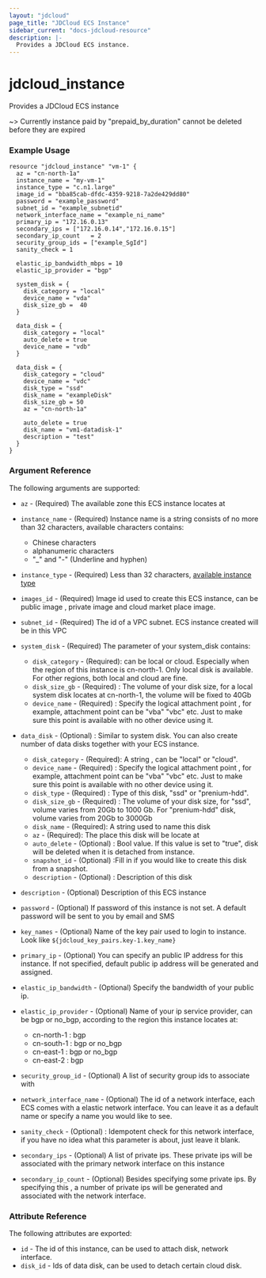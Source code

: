 ```yaml
---
layout: "jdcloud"
page_title: "JDCloud ECS Instance"
sidebar_current: "docs-jdcloud-resource"
description: |-
  Provides a JDCloud ECS instance.
---
```



# jdcloud\_instance

Provides a JDCloud ECS instance 


~> Currently instance paid by "prepaid\_by\_duration" cannot be deleted before they are expired


### Example Usage 

```hcl
resource "jdcloud_instance" "vm-1" {
  az = "cn-north-1a"
  instance_name = "my-vm-1"
  instance_type = "c.n1.large"
  image_id = "bba85cab-dfdc-4359-9218-7a2de429dd80"
  password = "example_password"
  subnet_id = "example_subnetid"
  network_interface_name = "example_ni_name"
  primary_ip = "172.16.0.13"
  secondary_ips = ["172.16.0.14","172.16.0.15"]
  secondary_ip_count   = 2
  security_group_ids = ["example_SgId"]
  sanity_check = 1

  elastic_ip_bandwidth_mbps = 10
  elastic_ip_provider = "bgp"

  system_disk = {
    disk_category = "local"
    device_name = "vda"
    disk_size_gb =  40
  }

  data_disk = {
    disk_category = "local"
    auto_delete = true
    device_name = "vdb"
  }

  data_disk = {
    disk_category = "cloud"
    device_name = "vdc"
    disk_type = "ssd"
    disk_name = "exampleDisk"
    disk_size_gb = 50
    az = "cn-north-1a"

    auto_delete = true
    disk_name = "vm1-datadisk-1"
    description = "test"
  }
}

```

### Argument Reference

The following arguments are supported:

* `az` - \(Required\) The available zone this ECS instance locates at
* `instance_name` - \(Required\) Instance name is a string consists of no more than 32 characters, available characters contains:
  * Chinese characters
  * alphanumeric characters
  * "\_" and "-" \(Underline and hyphen\)
* `instance_type` - \(Required\) Less than 32 characters, [available instance type](https://docs.jdcloud.com/cn/virtual-machines/instance-type-family)
* `images_id` - \(Required\) Image id used to create this ECS instance, can be public image , private image and cloud market place image.
*  `subnet_id` - \(Required\) The id of a VPC subnet. ECS instance created will be in this VPC 
* `system_disk` - \(Required\) The parameter of your system\_disk contains:

  * `disk_category` - \(Required\): can be local or cloud. Especially when the region of this instance is cn-north-1. Only local disk is available. For other regions, both local and cloud are fine.
  * `disk_size_gb` - \(Required\) : The volume of your disk size, for a local system disk locates at cn-north-1, the volume will be fixed to 40Gb
  * `device_name` - \(Required\) : Specify the logical attachment point , for example, attachment point can be "vba" "vbc" etc. Just to make sure this point is available with no other device using it.

* `data_disk` - \(Optional\) : Similar to system disk. You can also create number of data disks together with your ECS instance. 

  * `disk_category` - \(Required\): A string , can be "local" or "cloud".
  * `device_name` - \(Required\) : Specify the logical attachment point , for example, attachment point can be "vba" "vbc" etc. Just to make sure this point is available with no other device using it.
  * `disk_type` - \(Required\) : Type of this disk,  "ssd" or "prenium-hdd".
  * `disk_size_gb` - \(Required\) : The volume of your disk size, for "ssd", volume varies from 20Gb to 1000 Gb. For "prenium-hdd" disk, volume varies from 20Gb to 3000Gb 
  * `disk_name` - \(Required\): A string used to name this disk
  * `az` - \(Required\): The place this disk will be locate at
  * `auto_delete` - \(Optional\) : Bool value. If this value is set to "true", disk will be deleted when it is detached from instance.
  * `snapshot_id` - \(Optional\) :Fill in if you would like to create this disk from a snapshot.
  * `description` - \(Optional\) : Description of this disk

* `description` - \(Optional\) Description of this ECS instance 
* `password` - \(Optional\) If password of this instance is not set. A default password will be sent to you by email and SMS
* `key_names` - \(Optional\) Name of the key pair used to login to instance. Look like `${jdcloud_key_pairs.key-1.key_name}`
* `primary_ip` - \(Optional\) You can specify an public IP address for this instance. If not specified, default public ip address will be generated and assigned.
* `elastic_ip_bandwidth` - \(Optional\) Specify the bandwidth of your public ip.
* `elastic_ip_provider` - \(Optional\) Name of your ip service provider, can be bgp or no\_bgp, according to the region this instance locates at:
  * cn-north-1 : bgp
  * cn-south-1 : bgp or no\_bgp
  * cn-east-1 : bgp or no\_bgp
  * cn-east-2 : bgp
* `security_group_id` - \(Optional\) A list of security group ids to associate with
* `network_interface_name` - \(Optional\) The id of a network interface, each ECS comes with a elastic network interface. You can leave it as a default name or specify a name you would like to see.
* `sanity_check` - \(Optional\) : Idempotent check for this network interface, if you have no idea what this parameter is about, just leave it blank.
* `secondary_ips` - \(Optional\) A list of private ips. These private ips will be associated with the primary network interface on this instance
* `secondary_ip_count` - \(Optional\) Besides specifying some private ips. By specifying this , a number of private ips will be generated and associated with the network interface.

### Attribute Reference 

The following attributes are exported:

* `id` - The id of this instance, can be used to attach disk, network interface.
* `disk_id` - Ids of data disk, can be used to detach certain cloud disk.




